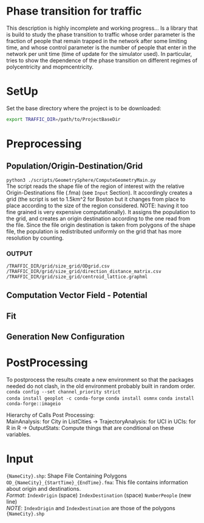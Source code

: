 # Phase transition for traffic
This description is highly incomplete and working progress...
Is a library that is build to study the phase transition to traffic whose order parameter is the fraction of people that remain trapped in the network after some limiting time, and
whose control parameter is the number of people that enter in the network per unit time (time of update for the simulator used).
In particular, tries to show the dependence of the phase transition on different regimes of polycentricity and mopmcentricity.
# SetUp
Set the base directory where the project is to be downloaded:
```bash
export TRAFFIC_DIR=/path/to/ProjectBaseDir
```


# Preprocessing
## Population/Origin-Destination/Grid
`python3 ./scripts/GeometrySphere/ComputeGeometryMain.py`   
The script reads the shape file of the region of interest with the relative Origin-Destinations file (.fma) (see `Input` Section).
It accordingly creates a grid (the script is set to 1.5km^2 for Boston but it changes from place to place according to the size of the region considered.
NOTE: having it too fine grained is very expensive computationally).
It assigns the population to the grid, and creates an origin destination according to the one read from the file. 
Since the file origin destination is taken from polygons of the shape file, the population is redistributed uniformly on the grid that has more resolution by counting.
### OUTPUT
`/TRAFFIC_DIR/grid/size_grid/ODgrid.csv`
`/TRAFFIC_DIR/grid/size_grid/direction_distance_matrix.csv`    
`/TRAFFIC_DIR/grid/size_grid/centroid_lattice.graphml`    


## Computation Vector Field - Potential

## Fit


## Generation New Configuration
# PostProcessing
To postprocess the results create a new environment so that the packages needed do not clash, in the old environment probably built in random order.    
`conda config --set channel_priority strict`    
`conda install geoplot -c conda-forge`
`conda install osmnx`
`conda install conda-forge::imageio`

Hierarchy of Calls Post Processing:   
MainAnalysis: for City in ListCities -> TrajectoryAnalysis: for UCI in UCIs: for R in R -> OutputStats: Compute things that are conditional on these variables.


# Input
`{NameCity}.shp`: Shape File Containing Polygons
`OD_{NameCity}_{StartTime}_{EndTime}.fma`: This file contains information about origin and destinations.    
*Format*: `IndexOrigin` (space) `IndexDestination` (space) `NumberPeople` (new line)   
*NOTE*:  `IndexOrigin` and `IndexDestination` are those of the polygons `{NameCity}.shp`